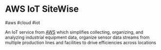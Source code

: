 # AWS IoT SiteWise
#aws #cloud #iot

An IoT service from [AWS](Cloud%20Computing/AWS/AWS.md) which simplifies collecting, organizing, and analyzing industrial equipment data, organize sensor data streams from multiple production lines and facilities to drive efficiencies across locations